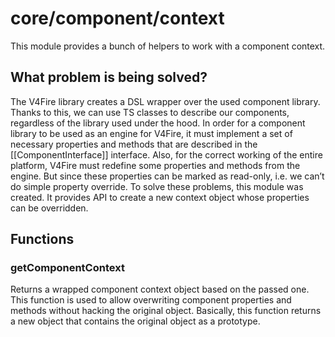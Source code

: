 # core/component/context

This module provides a bunch of helpers to work with a component context.

## What problem is being solved?

The V4Fire library creates a DSL wrapper over the used component library.
Thanks to this, we can use TS classes to describe our components, regardless of the library used under the hood.
In order for a component library to be used as an engine for V4Fire, it must implement a set of necessary properties and
methods that are described in the [[ComponentInterface]] interface. Also, for the correct working of the entire platform,
V4Fire must redefine some properties and methods from the engine. But since these properties can be marked as read-only,
i.e. we can’t do simple property override. To solve these problems, this module was created.
It provides API to create a new context object whose properties can be overridden.

## Functions

### getComponentContext

Returns a wrapped component context object based on the passed one.
This function is used to allow overwriting component properties and methods without hacking the original object.
Basically, this function returns a new object that contains the original object as a prototype.
